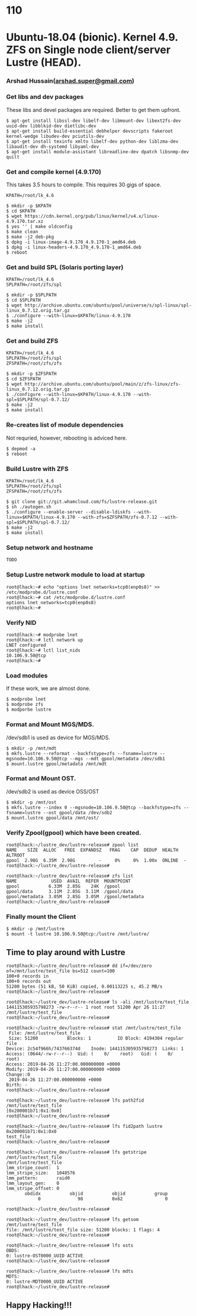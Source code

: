 # 110
# Ubuntu-18.04 (bionic). Kernel 4.9. ZFS on Single node client/server Lustre (HEAD).
### Arshad Hussain(arshad.super@gmail.com)

### Get libs and dev packages
These libs and devel packages are required. Better to get them upfront.
```
$ apt-get install libssl-dev libelf-dev libmount-dev libext2fs-dev uuid-dev libblkid-dev dietlibc-dev
$ apt-get install build-essential debhelper devscripts fakeroot kernel-wedge libudev-dev pciutils-dev
$ apt-get install texinfo xmlto libelf-dev python-dev liblzma-dev libaudit-dev dh-systemd libyaml-dev
$ apt-get install module-assistant libreadline-dev dpatch libsnmp-dev quilt
```

### Get and compile kernel (4.9.170)
This takes 3.5 hours to compile. This requires 30 gigs of space.
```
KPATH=/root/lk_4.6

$ mkdir -p $KPATH
$ cd $KPATH
$ wget https://cdn.kernel.org/pub/linux/kernel/v4.x/linux-4.9.170.tar.xz
$ yes '' | make oldconfig
$ make clean
$ make -j2 deb-pkg
$ dpkg -i linux-image-4.9.170_4.9.170-1_amd64.deb
$ dpkg -i linux-headers-4.9.170_4.9.170-1_amd64.deb
$ reboot
```

### Get and build SPL (Solaris porting layer)
```
KPATH=/root/lk_4.6
SPLPATH=/root/zfs/spl

$ mkdir -p $SPLPATH
$ cd $SPLPATH
$ wget http://archive.ubuntu.com/ubuntu/pool/universe/s/spl-linux/spl-linux_0.7.12.orig.tar.gz
$ ./configure --with-linux=$KPATH/linux-4.9.170
$ make -j2
$ make install
```

### Get and build ZFS
```
KPATH=/root/lk_4.6
SPLPATH=/root/zfs/spl
ZFSPATH=/root/zfs/zfs

$ mkdir -p $ZFSPATH
$ cd $ZFSPATH
$ wget http://archive.ubuntu.com/ubuntu/pool/main/z/zfs-linux/zfs-linux_0.7.12.orig.tar.gz
$ ./configure --with-linux=$KPATH/linux-4.9.170 --with-spl=$SPLPATH/spl-0.7.12/
$ make -j2
$ make install
```

### Re-creates list of module dependencies
Not requried, however, rebooting is adviced here.
```
$ depmod -a
$ reboot
```

### Build Lustre with ZFS
```
KPATH=/root/lk_4.6
SPLPATH=/root/zfs/spl
ZFSPATH=/root/zfs/zfs

$ git clone git://git.whamcloud.com/fs/lustre-release.git
$ sh ./autogen.sh
$ ./configure --enable-server --disable-ldiskfs --with-linux=$KPATH/linux-4.9.170 --with-zfs=$ZFSPATH/zfs-0.7.12 --with-spl=$SPLPATH/spl-0.7.12/
$ make -j2
$ make install
```

### Setup network and hostname
```
TODO
```

### Setup Lustre network module to load at startup
```
root@lhack:~# echo "options lnet networks=tcp0(enp0s8)" >>  /etc/modprobe.d/lustre.conf
root@lhack:~# cat /etc/modprobe.d/lustre.conf
options lnet networks=tcp0(enp0s8)
root@lhack:~#
```
### Verify NID
```
root@lhack:~# modprobe lnet
root@lhack:~# lctl network up
LNET configured
root@lhack:~# lctl list_nids
10.106.9.50@tcp
root@lhack:~#
```

### Load modules
If these work, we are almost done.
```
$ modprobe lnet
$ modprobe zfs
$ modporbe lustre
```

### Format and Mount MGS/MDS.
/dev/sdb1 is used as device for MGS/MDS.
```
$ mkdir -p /mnt/mdt
$ mkfs.lustre --reformat --backfstype=zfs --fsname=lustre --mgsnode=10.106.9.50@tcp --mgs --mdt gpool/metadata /dev/sdb1 
$ mount.lustre gpool/metadata /mnt/mdt
```

### Format and Mount OST.
/dev/sdb2 is used as device OSS/OST
```
$ mkdir -p /mnt/ost
$ mkfs.lustre --index 0 --mgsnode=10.106.9.50@tcp --backfstype=zfs --fsname=lustre --ost gpool/data /dev/sdb2
$ mount.lustre gpool/data /mnt/ost/
```

### Verify Zpool(gpool) which have been created.
```
root@lhack:~/lustre_dev/lustre-release# zpool list
NAME    SIZE  ALLOC   FREE  EXPANDSZ   FRAG    CAP  DEDUP  HEALTH  ALTROOT
gpool  2.98G  6.35M  2.98G         -     0%     0%  1.00x  ONLINE  -
root@lhack:~/lustre_dev/lustre-release#

root@lhack:~/lustre_dev/lustre-release# zfs list
NAME             USED  AVAIL  REFER  MOUNTPOINT
gpool           6.33M  2.85G    24K  /gpool
gpool/data      3.11M  2.85G  3.11M  /gpool/data
gpool/metadata  3.05M  2.85G  3.05M  /gpool/metadata
root@lhack:~/lustre_dev/lustre-release#
```

### Finally mount the Client
```
$ mkdir -p /mnt/lustre
$ mount -t lustre 10.106.9.50@tcp:/lustre /mnt/lustre/
```

## Time to play around with Lustre
```
root@lhack:~/lustre_dev/lustre-release# dd if=/dev/zero of=/mnt/lustre/test_file bs=512 count=100
100+0 records in
100+0 records out
51200 bytes (51 kB, 50 KiB) copied, 0.00113225 s, 45.2 MB/s
root@lhack:~/lustre_dev/lustre-release#
```

```
root@lhack:~/lustre_dev/lustre-release# ls -ali /mnt/lustre/test_file 
144115305935798273 -rw-r--r-- 1 root root 51200 Apr 26 11:27 /mnt/lustre/test_file
root@lhack:~/lustre_dev/lustre-release#
```
```
root@lhack:~/lustre_dev/lustre-release# stat /mnt/lustre/test_file
 File: /mnt/lustre/test_file
 Size: 51200           Blocks: 1          IO Block: 4194304 regular file
Device: 2c54f966h/743766374d    Inode: 144115305935798273  Links: 1
Access: (0644/-rw-r--r--)  Uid: (    0/    root)   Gid: (    0/    root)
Access: 2019-04-26 11:27:00.000000000 +0000
Modify: 2019-04-26 11:27:00.000000000 +0000
Change::0
 2019-04-26 11:27:00.000000000 +0000
Birth: -
root@lhack:~/lustre_dev/lustre-release#
```
```
root@lhack:~/lustre_dev/lustre-release# lfs path2fid /mnt/lustre/test_file
[0x200001b71:0x1:0x0]
root@lhack:~/lustre_dev/lustre-release#
```
```
root@lhack:~/lustre_dev/lustre-release# lfs fid2path lustre 0x200001b71:0x1:0x0
test_file
root@lhack:~/lustre_dev/lustre-release#
```
```
root@lhack:~/lustre_dev/lustre-release# lfs getstripe /mnt/lustre/test_file
/mnt/lustre/test_file
lmm_stripe_count:  1
lmm_stripe_size:   1048576
lmm_pattern:       raid0
lmm_layout_gen:    0
lmm_stripe_offset: 0
       obdidx           objid           objid           group
            0              98           0x62                0

root@lhack:~/lustre_dev/lustre-release#
```
```
root@lhack:~/lustre_dev/lustre-release# lfs getsom /mnt/lustre/test_file
file: /mnt/lustre/test_file size: 51200 blocks: 1 flags: 4
root@lhack:~/lustre_dev/lustre-release#
```
```
root@lhack:~/lustre_dev/lustre-release# lfs osts
OBDS:
0: lustre-OST0000_UUID ACTIVE
root@lhack:~/lustre_dev/lustre-release#
```
```
root@lhack:~/lustre_dev/lustre-release# lfs mdts
MDTS:
0: lustre-MDT0000_UUID ACTIVE
root@lhack:~/lustre_dev/lustre-release#
```

## Happy Hacking!!!
